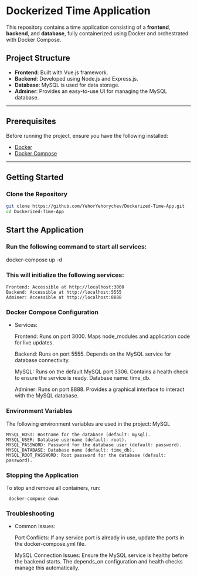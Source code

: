 # Dockerized Time Application

This repository contains a time application consisting of a **frontend**, **backend**, and **database**, fully containerized using Docker and orchestrated with Docker Compose.

## Project Structure

- **Frontend**: Built with Vue.js framework.
- **Backend**: Developed using Node.js and Express.js.
- **Database**: MySQL is used for data storage.
- **Adminer**: Provides an easy-to-use UI for managing the MySQL database.

---

## Prerequisites

Before running the project, ensure you have the following installed:

- [Docker](https://www.docker.com/)
- [Docker Compose](https://docs.docker.com/compose/)

---

## Getting Started

### Clone the Repository

```bash
git clone https://github.com/YehorYehorychev/Dockerized-Time-App.git
cd Dockerized-Time-App
```

## Start the Application

### Run the following command to start all services:

docker-compose up -d

### This will initialize the following services:

    Frontend: Accessible at http://localhost:3000
    Backend: Accessible at http://localhost:5555
    Adminer: Accessible at http://localhost:8888

### Docker Compose Configuration
- Services:

    Frontend:
        Runs on port 3000.
        Maps node_modules and application code for live updates.

    Backend:
        Runs on port 5555.
        Depends on the MySQL service for database connectivity.

    MySQL:
        Runs on the default MySQL port 3306.
        Contains a health check to ensure the service is ready.
        Database name: time_db.

    Adminer:
        Runs on port 8888.
        Provides a graphical interface to interact with the MySQL database.

### Environment Variables

The following environment variables are used in the project:
MySQL

    MYSQL_HOST: Hostname for the database (default: mysql).
    MYSQL_USER: Database username (default: root).
    MYSQL_PASSWORD: Password for the database user (default: password).
    MYSQL_DATABASE: Database name (default: time_db).
    MYSQL_ROOT_PASSWORD: Root password for the database (default: password).

### Stopping the Application

To stop and remove all containers, run:

``` docker-compose down```

### Troubleshooting
- Common Issues:

    Port Conflicts: If any service port is already in use, update the ports in the docker-compose.yml file.

    MySQL Connection Issues: Ensure the MySQL service is healthy before the backend starts. The depends_on configuration and health checks manage this automatically.
